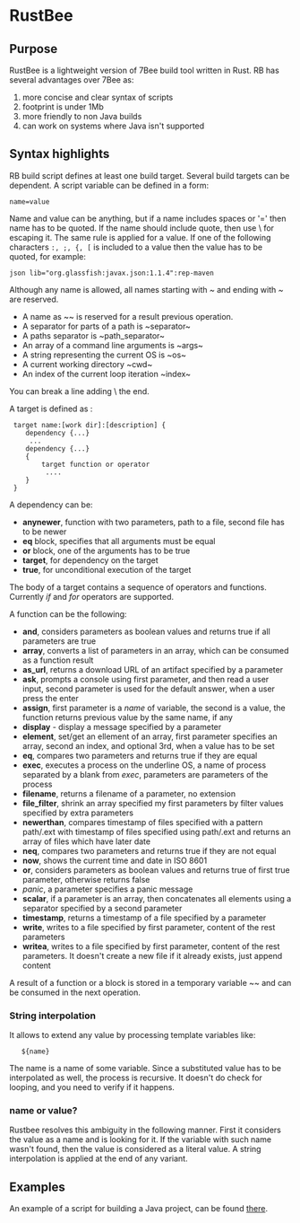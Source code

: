 # RustBee

## Purpose
RustBee is a lightweight version of 7Bee build tool written in Rust. RB has several
advantages over 7Bee as:
1. more concise and clear syntax of scripts
2. footprint is under 1Mb
3. more friendly to non Java builds
4. can work on systems where Java isn't supported

## Syntax highlights
RB build script defines at least one build target. Several build
targets can be dependent. A script variable can be defined in a form:

    name=value

Name and value can be anything, but if a name includes spaces or '=' then
name has to be quoted. If the name should include quote, then use \ for escaping it.
The same rule is applied for a value. If one of the following characters `:, ;, {, [` is included to 
a value  then the value has to be quoted, for example:

    json lib="org.glassfish:javax.json:1.1.4":rep-maven
Although any name is allowed, all names starting with
*~* and ending with *~* are reserved.

- A name as ~~ is reserved for a result previous operation.
- A separator for parts of a path is \~separator\~
- A paths separator is \~path_separator\~
- An array of a command line arguments is \~args\~
- A string representing the current OS is \~os\~
- A current working directory \~cwd\~
- An index of the current loop iteration \~index\~

You can break a line adding \ the end.

A target is defined as :
    
     target name:[work dir]:[description] {
        dependency {...}
         ...
        dependency {...}
        {
            target function or operator
             ....
        }
     }

A dependency can be:

- **anynewer**, function with two parameters, path to a file, second file has to be newer
- **eq** block, specifies that all arguments must be equal
- **or** block, one of the arguments has to be true
- **target**, for dependency on the target
- **true**, for unconditional execution of the target

The body of a target contains a sequence of operators and functions. 
Currently *if* and *for*  operators are supported.

A function can be the following:
- **and**, considers parameters as boolean values and returns true if all parameters are true
- **array**, converts a list of parameters in an array, which can be consumed as a function result
- **as_url**, returns a download URL of an artifact specified by a parameter
- **ask**, prompts a console using first parameter, and then read a user input, second parameter is used for the default answer, when a user press the enter
- **assign**, first parameter is a *name* of variable, the second is a value, the function returns previous value by the same name, if any
- **display** - display a message specified by a parameter
- **element**, set/get an ellement of an array, first parameter specifies an array, second an index, and optional 3rd, when a value has to be set
- **eq**, compares two parameters and returns true if they are equal
- **exec**, executes a process on the underline OS, a name of process separated by a blank from *exec*, 
parameters are parameters of the process
- **filename**, returns a filename of a parameter, no extension
- **file_filter**, shrink an array specified my first parameters by filter values specified by extra parameters
- **newerthan**, compares timestamp of files specified with a pattern path/.ext with timestamp of files specified using path/.ext and
returns an array of files which have later date
- **neq**,  compares two parameters and returns true if they are not equal
- **now**, shows the current time and date in ISO 8601
- **or**, considers parameters as boolean values and returns true of first true parameter,
otherwise returns false
- *panic*, a parameter specifies a panic message
- **scalar**, if a parameter is an array, then concatenates all elements using a separator specified by a second parameter 
- **timestamp**, returns a timestamp of a file specified by a parameter
- **write**, writes to a file specified by first parameter, content of the rest parameters
- **writea**, writes to a file specified by first parameter, content of the rest parameters. It doesn't create a new file if it already exists,
just append content

A result of a function or a block is stored in a temporary variable ~~ and can be consumed in the next operation.

### String interpolation
It allows to extend any value by processing template variables  like:

       ${name}

The name is a name of some variable. Since a substituted value has to be interpolated as well,
the process is recursive. It doesn't do check for looping, and you need to verify if it happens.

### name or value?
Rustbee resolves this ambiguity in the following manner. First it considers the value as a name and is looking for it. If the variable with such name wasn't found, then the value is considered as a literal value. 
A string interpolation is applied at the end of any variant. 

## Examples

An example of a script for building a Java project, can be found [there](https://github.com/drogatkin/JustDSD/blob/master/bee-java.rb).
